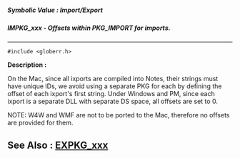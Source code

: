 ##### Symbolic Value : Import/Export
##### IMPKG_xxx - Offsets within PKG_IMPORT for imports.
---
```
#include <globerr.h>
```
**Description :**

On the Mac, since all ixports are compiled into Notes, their strings must have 
unique IDs, we avoid using a separate PKG for each by defining the offset of 
each ixport's first string.  Under Windows and PM, since each ixport is a 
separate DLL with separate DS space, all offsets are set to 0.

NOTE:  W4W and WMF are not to be ported to the Mac, therefore no offsets are 
provided for them.

**See Also :**
[EXPKG_xxx](/reference/Symb/EXPKG_xxx)
---
